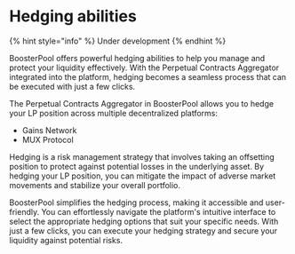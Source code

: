 # Hedging abilities

{% hint style="info" %}
Under development
{% endhint %}

BoosterPool offers powerful hedging abilities to help you manage and protect your liquidity effectively. With the Perpetual Contracts Aggregator integrated into the platform, hedging becomes a seamless process that can be executed with just a few clicks.

The Perpetual Contracts Aggregator in BoosterPool allows you to hedge your LP position across multiple decentralized platforms:

* Gains Network
* MUX Protocol

Hedging is a risk management strategy that involves taking an offsetting position to protect against potential losses in the underlying asset. By hedging your LP position, you can mitigate the impact of adverse market movements and stabilize your overall portfolio.

BoosterPool simplifies the hedging process, making it accessible and user-friendly. You can effortlessly navigate the platform's intuitive interface to select the appropriate hedging options that suit your specific needs. With just a few clicks, you can execute your hedging strategy and secure your liquidity against potential risks.
